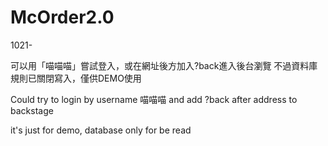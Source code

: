 # McOrder2.0
1021-

可以用「喵喵喵」嘗試登入，或在網址後方加入?back進入後台瀏覽
不過資料庫規則已關閉寫入，僅供DEMO使用

Could try to login by username 喵喵喵
and add ?back after address to backstage

it's just for demo, database only for be read
